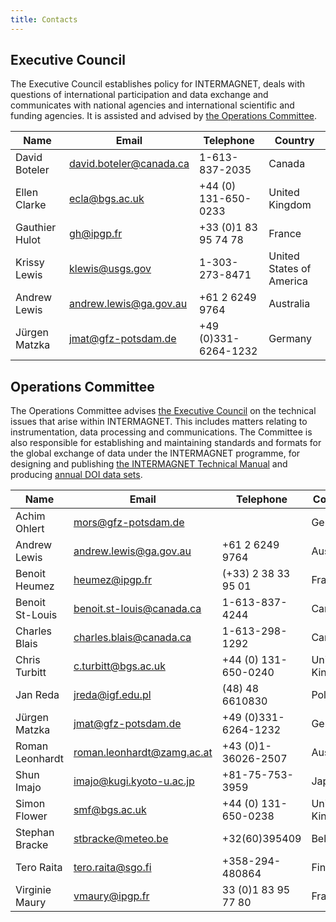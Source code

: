 ```yaml
---
title: Contacts
---
```


## Executive Council

The Executive Council establishes policy for INTERMAGNET, deals with questions of international participation and data exchange and communicates with national agencies and international scientific and funding agencies. It is assisted and advised by [the Operations Committee](#operations-committee).

| Name |  Email | Telephone | Country |
|------|--------|-----------|---------|
| David Boteler | david.boteler@canada.ca | 1-613-837-2035 | Canada |
| Ellen Clarke | ecla@bgs.ac.uk | +44 (0) 131-650-0233 | United Kingdom |
| Gauthier Hulot | gh@ipgp.fr | +33 (0)1 83 95 74 78 | France |
| Krissy Lewis | klewis@usgs.gov | 1-303-273-8471 | United States of America |
| Andrew Lewis | andrew.lewis@ga.gov.au | +61 2 6249 9764 | Australia |
| Jürgen Matzka | jmat@gfz-potsdam.de | +49 (0)331-6264-1232 | Germany |

## Operations Committee

The Operations Committee advises [the Executive Council](#executive-council) on the technical issues that arise within INTERMAGNET. This includes matters relating to instrumentation, data processing and communications. The Committee is also responsible for establishing and maintaining standards and formats for the global exchange of data under the INTERMAGNET programme, for designing and publishing [the INTERMAGNET Technical Manual](/docs/Technical-Manual/technical_manual.pdf) and producing [annual DOI data sets](/data_conditions.md).

| Name |  Email | Telephone | Country |
|------|--------|-----------|---------|
| Achim Ohlert | mors@gfz-potsdam.de |  | Germany |
| Andrew Lewis | andrew.lewis@ga.gov.au | +61 2 6249 9764 | Australia |
| Benoit Heumez | heumez@ipgp.fr | (+33) 2 38 33 95 01 | France |
| Benoit St-Louis | benoit.st-louis@canada.ca | 1-613-837-4244 | Canada |
| Charles Blais | charles.blais@canada.ca | 1-613-298-1292 | Canada |
| Chris Turbitt | c.turbitt@bgs.ac.uk | +44 (0) 131-650-0240 | United Kingdom |
| Jan Reda | jreda@igf.edu.pl | (48) 48 6610830 | Poland |
| Jürgen Matzka | jmat@gfz-potsdam.de | +49 (0)331-6264-1232 | Germany |
| Roman Leonhardt | roman.leonhardt@zamg.ac.at | +43 (0)1-36026-2507 | Austria |
| Shun Imajo | imajo@kugi.kyoto-u.ac.jp | +81-75-753-3959 | Japan
| Simon Flower | smf@bgs.ac.uk | +44 (0) 131-650-0238 | United Kingdom |
| Stephan Bracke | stbracke@meteo.be | +32(60)395409 | Belgium |
| Tero Raita | tero.raita@sgo.fi | +358-294-480864 | Finland |
| Virginie Maury | vmaury@ipgp.fr | 33 (0)1 83 95 77 80	 | France |

